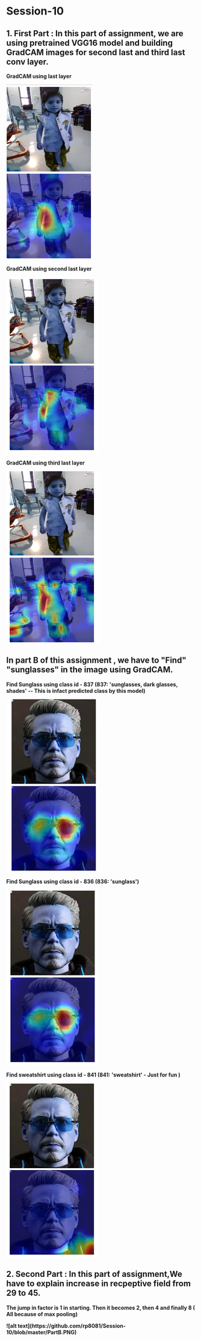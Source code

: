 # Session-10

## 1. First Part : In this part of assignment, we are using pretrained VGG16 model and building GradCAM images for  second last and third last conv layer.

<b> GradCAM using last layer <b>
  
![alt text](https://github.com/rp8081/Session-10/blob/master/image1.PNG)

<b> GradCAM using second last layer <b>
  
![alt text](https://github.com/rp8081/Session-10/blob/master/image2.PNG)
  
<b> GradCAM using third last layer <b>
  
![alt text](https://github.com/rp8081/Session-10/blob/master/image3.PNG)

## In part B of this  assignment , we have to "Find"  "sunglasses" in the image using GradCAM.


<b> Find Sunglass using class id - 837 (837: 'sunglasses, dark glasses, shades' -- This is infact predicted class by this model) <b>
  
![alt text](https://github.com/rp8081/Session-10/blob/master/image4.PNG)
  
<b> Find Sunglass using class id - 836 (836: 'sunglass')<b>
  
![alt text](https://github.com/rp8081/Session-10/blob/master/image5.PNG)
  
<b> Find sweatshirt using class id - 841 (841: 'sweatshirt' - Just for fun ) <b>
  
![alt text](https://github.com/rp8081/Session-10/blob/master/image6.PNG)



## 2. Second Part : In this part of assignment,We have to explain increase in recpeptive field from 29 to 45.

<p> The jump in factor is 1 in starting. Then it becomes 2, then 4 and finally 8 ( All because of max pooling) <p>
  ![alt text](https://github.com/rp8081/Session-10/blob/master/PartB.PNG)
  



